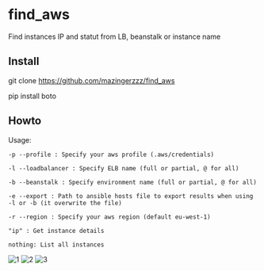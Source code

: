 # find_aws
Find instances IP and statut from LB, beanstalk or instance name

## Install

git clone https://github.com/mazingerzzz/find_aws

pip install boto

## Howto
Usage:

``` 
-p --profile : Specify your aws profile (.aws/credentials)

-l --loadbalancer : Specify ELB name (full or partial, @ for all)

-b --beanstalk : Specify environment name (full or partial, @ for all)

-e --export : Path to ansible hosts file to export results when using -l or -b (it overwrite the file)

-r --region : Specify your aws region (default eu-west-1)

"ip" : Get instance details

nothing: List all instances
```

![1](https://cloud.githubusercontent.com/assets/10193614/19148628/f3ffeed2-8bbd-11e6-9596-a71f14d5d8e8.png)
![2](https://cloud.githubusercontent.com/assets/10193614/19148632/f665a5b8-8bbd-11e6-86f6-45e060ac9458.png)
![3](https://cloud.githubusercontent.com/assets/10193614/19148634/f79c33d4-8bbd-11e6-904a-01cf069beec1.png)
